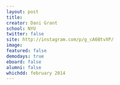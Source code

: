 ```yaml
---
layout: post
title: 
creator: Dani Grant
school: NYU
twitter: false
site: http://instagram.com/p/g_cA6BtvXP/
image:
featured: false
demodays: true
eboard: false
alumni: false
whichdd: february 2014
---
```

